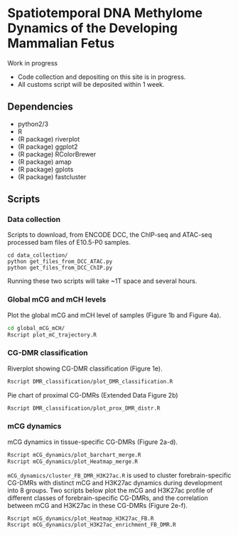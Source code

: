 # Spatiotemporal DNA Methylome Dynamics of the Developing Mammalian Fetus
Work in progress

* Code collection and depositing on this site is in progress.
* All customs script will be deposited within 1 week.

## Dependencies
* python2/3
* R
* (R package) riverplot
* (R package) ggplot2
* (R package) RColorBrewer
* (R package) amap
* (R package) gplots
* (R package) fastcluster

## Scripts
### Data collection
Scripts to download, from ENCODE DCC, the ChIP-seq and ATAC-seq processed bam files of E10.5-P0 samples.
```bahs
cd data_collection/
python get_files_from_DCC_ATAC.py
python get_files_from_DCC_ChIP.py
```
Running these two scripts will take ~1T space and several hours. 

### Global mCG and mCH levels
Plot the global mCG and mCH level of samples (Figure 1b and Figure 4a).
```bash
cd global_mCG_mCH/
Rscript plot_mC_trajectory.R
```
### CG-DMR classification
Riverplot showing CG-DMR classification (Figure 1e).
```bash
Rscript DMR_classification/plot_DMR_classification.R
```

Pie chart of proximal CG-DMRs (Extended Data Figure 2b)
```bash
Rscript DMR_classification/plot_prox_DMR_distr.R
```

### mCG dynamics
mCG dynamics in tissue-specific CG-DMRs (Figure 2a-d).
```bash
Rscript mCG_dynamics/plot_barchart_merge.R
Rscript mCG_dynamics/plot_Heatmap_merge.R
```

`mCG_dynamics/cluster_FB_DMR_H3K27ac.R` is used to cluster forebrain-specific CG-DMRs
with distinct mCG and H3K27ac dynamics during development into 8 groups. Two scripts
below plot the mCG and H3K27ac profile of different classes of forebrain-specific CG-DMRs, and the correlation between mCG and H3K27ac in these CG-DMRs (Figure 2e-f).
```bash
Rscript mCG_dynamics/plot_Heatmap_H3K27ac_FB.R
Rscript mCG_dynamics/plot_H3K27ac_enrichment_FB_DMR.R
```
